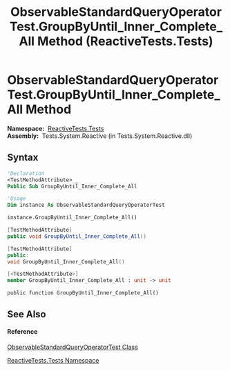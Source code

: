 ﻿---
title: ObservableStandardQueryOperatorTest.GroupByUntil_Inner_Complete_All Method  (ReactiveTests.Tests)
TOCTitle: GroupByUntil_Inner_Complete_All Method
ms:assetid: M:ReactiveTests.Tests.ObservableStandardQueryOperatorTest.GroupByUntil_Inner_Complete_All
ms:mtpsurl: https://msdn.microsoft.com/en-us/library/reactivetests.tests.observablestandardqueryoperatortest.groupbyuntil_inner_complete_all(v=VS.103)
ms:contentKeyID: 36619584
ms.date: 06/28/2011
mtps_version: v=VS.103
f1_keywords:
- ReactiveTests.Tests.ObservableStandardQueryOperatorTest.GroupByUntil_Inner_Complete_All
dev_langs:
- CSharp
- JScript
- VB
- FSharp
- c++
---

# ObservableStandardQueryOperatorTest.GroupByUntil\_Inner\_Complete\_All Method

**Namespace:**  [ReactiveTests.Tests](hh289046\(v=vs.103\).md)  
**Assembly:**  Tests.System.Reactive (in Tests.System.Reactive.dll)

## Syntax

``` vb
'Declaration
<TestMethodAttribute> _
Public Sub GroupByUntil_Inner_Complete_All
```

``` vb
'Usage
Dim instance As ObservableStandardQueryOperatorTest

instance.GroupByUntil_Inner_Complete_All()
```

``` csharp
[TestMethodAttribute]
public void GroupByUntil_Inner_Complete_All()
```

``` c++
[TestMethodAttribute]
public:
void GroupByUntil_Inner_Complete_All()
```

``` fsharp
[<TestMethodAttribute>]
member GroupByUntil_Inner_Complete_All : unit -> unit 
```

``` jscript
public function GroupByUntil_Inner_Complete_All()
```

## See Also

#### Reference

[ObservableStandardQueryOperatorTest Class](hh288944\(v=vs.103\).md)

[ReactiveTests.Tests Namespace](hh289046\(v=vs.103\).md)

